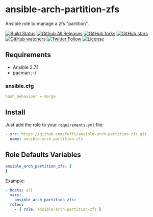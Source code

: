 # ansible-arch-partition-zfs

Ansible role to manage a zfs "partition".

[![Build Status](https://img.shields.io/travis/feffi/ansible-arch-partition-zfs.svg)](https://travis-ci.org/feffi/ansible-arch-partition-zfs) [![Github All Releases](https://img.shields.io/github/downloads/feffi/ansible-arch-partition-zfs/total.svg)](https://github.com/feffi/ansible-arch-partition-zfs) [![GitHub forks](https://img.shields.io/github/forks/feffi/ansible-arch-partition-zfs.svg?style=social&label=Fork)](https://github.com/feffi/ansible-arch-partition-zfs) [![GitHub stars](https://img.shields.io/github/stars/feffi/ansible-arch-partition-zfs.svg?style=social&label=Star)](https://github.com/feffi/ansible-arch-partition-zfs) [![GitHub watchers](https://img.shields.io/github/watchers/feffi/ansible-arch-partition-zfs.svg?style=social&label=Watch)](https://github.com/feffi/ansible-arch-partition-zfs) [![Twitter Follow](https://img.shields.io/twitter/follow/feffi1.svg?style=social&label=Follow)](https://twitter.com/feffi1) [![License](http://img.shields.io/:license-mit-blue.svg)](https://github.com/feffi/ansible-arch-partition-zfs/blob/master/LICENSE)

## Requirements

- Ansible 2.7.1
- pacman ;-)

### ansible.cfg

```yaml
hash_behaviour = merge
```

## Install

Just add the role to your ``requirements.yml`` file:

```yaml
- src: https://github.com/feffi/ansible-arch-partition-zfs.git
  name: ansible-arch-partition-zfs
```

## Role Defaults Variables

```yaml
ansible_arch_partition_zfs: {
}
```

Example:

```yaml
- hosts: all
  vars:
    ansible_arch_partition_zfs:
  roles:
    - { role: ansible-arch-partition-zfs }
```

